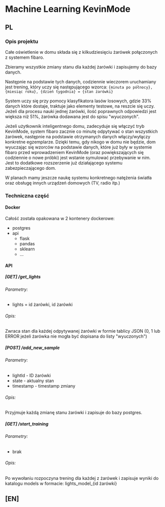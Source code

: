 # Machine Learning KevinMode

## PL

### Opis projektu
Całe oświetlenie w domu składa się z kilkudziesięciu żarówek połączonych z systemem fibaro.

Zbieramy wszystkie zmiany stanu dla każdej żarówki i zapisujemy do bazy danych.

Następnie na podstawie tych danych, codziennie wieczorem uruchamiany jest trening, który uczy się następującego wzorca:
```{minuta po północy}, {miesiąc roku}, {dzień tygodnia} = {stan żarówki}```

System uczy się przy pomocy klasyfikatora lasów losowych, gdzie 33% danych które dostaje, traktuje jako elementy testowe, na reszcie się uczy.
Jeżeli dla procesu nauki jednej żarówki, ilość poprawnych odpowiedzi jest większa niż 51%, żarówka dodawana jest do spisu "wyuczonych".

Jeżeli użytkownik inteligentnego domu, zadecyduje się włączyć tryb KevinMode, system fibaro zacznie co minutę odpytywać o stan wszystkich żarówek, następnie na podstawie otrzymanych danych włączy/wyłączy konkretne egzemplarze.
Dzięki temu, gdy nikogo w domu nie będzie, dom wyuczając się wzorców na podstawie danych, które już były w systemie fibaro przed wprowadzeniem KevinMode (oraz powiększających się codziennie o nowe próbki) jest wstanie symulować przebywanie w nim. Jest to dodatkowe rozszerzenie już działającego systemu zabezpieczającego dom.

W planach mamy jeszcze naukę systemu konkretnego natężenia światła oraz obsługę innych urządzeń domowych (TV, radio itp.)

### Techniczna część
#### Docker
Całość została opakowana w 2 kontenery dockerowe:

* postgres
* api
	* flask
 	* pandas
 	* sklearn
	* ...

#### API
##### [GET] /get_lights
###### Parametry:
* lights = id żarówki, id żarówki

###### Opis:
Zwraca stan dla każdej odpytywanej żarówki w formie tablicy JSON (0, 1 lub ERROR jeżeli żarówka nie mogła być dopisana do listy "wyuczonych")

##### [POST] /add_new_sample
###### Parametry:
* lightId - ID żarówki
* state - aktualny stan
* timestamp - timestamp zmiany
###### Opis:
Przyjmuje każdą zmianę stanu żarówki i zapisuje do bazy postgres.

##### [GET] /start_training
###### Parametry:
* brak

###### Opis:
Po wywołaniu rozpoczyna trening dla każdej z żarówek i zapisuje wyniki do katalogu models w formacie: lights_model_{id żarówki}

## [EN]
